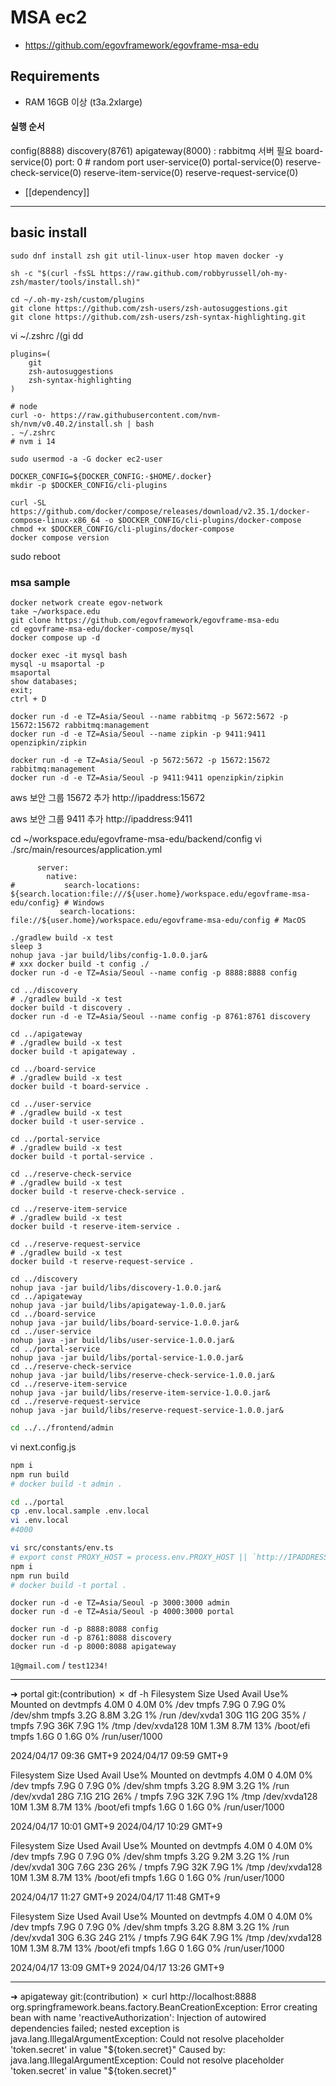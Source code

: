 # MSA ec2

- https://github.com/egovframework/egovframe-msa-edu

## Requirements
- RAM 16GB 이상 (t3a.2xlarge)

#### 실행 순서
config(8888)
discovery(8761)
apigateway(8000)              : rabbitmq 서버 필요
board-service(0)           port: 0 # random port
user-service(0)
portal-service(0)
reserve-check-service(0)
reserve-item-service(0)
reserve-request-service(0)

- [[dependency]]

---
## basic install

```
sudo dnf install zsh git util-linux-user htop maven docker -y

sh -c "$(curl -fsSL https://raw.github.com/robbyrussell/oh-my-zsh/master/tools/install.sh)"
```
```
cd ~/.oh-my-zsh/custom/plugins
git clone https://github.com/zsh-users/zsh-autosuggestions.git
git clone https://github.com/zsh-users/zsh-syntax-highlighting.git
```

vi ~/.zshrc
/(gi
dd

```
plugins=(
    git
    zsh-autosuggestions
    zsh-syntax-highlighting
)
```

```
# node
curl -o- https://raw.githubusercontent.com/nvm-sh/nvm/v0.40.2/install.sh | bash
. ~/.zshrc
# nvm i 14
```

```
sudo usermod -a -G docker ec2-user

DOCKER_CONFIG=${DOCKER_CONFIG:-$HOME/.docker}
mkdir -p $DOCKER_CONFIG/cli-plugins
```


```
curl -SL https://github.com/docker/compose/releases/download/v2.35.1/docker-compose-linux-x86_64 -o $DOCKER_CONFIG/cli-plugins/docker-compose
chmod +x $DOCKER_CONFIG/cli-plugins/docker-compose
docker compose version

```



sudo reboot

### msa sample

```
docker network create egov-network
take ~/workspace.edu
git clone https://github.com/egovframework/egovframe-msa-edu
cd egovframe-msa-edu/docker-compose/mysql
docker compose up -d
```

```
docker exec -it mysql bash
mysql -u msaportal -p
msaportal
show databases;
exit;
ctrl + D
```

```
docker run -d -e TZ=Asia/Seoul --name rabbitmq -p 5672:5672 -p 15672:15672 rabbitmq:management
docker run -d -e TZ=Asia/Seoul --name zipkin -p 9411:9411 openzipkin/zipkin
```

```
docker run -d -e TZ=Asia/Seoul -p 5672:5672 -p 15672:15672 rabbitmq:management
docker run -d -e TZ=Asia/Seoul -p 9411:9411 openzipkin/zipkin
```

aws 보안 그룹 15672 추가
http://ipaddress:15672

aws 보안 그룹 9411 추가
http://ipaddress:9411



cd ~/workspace.edu/egovframe-msa-edu/backend/config
vi ./src/main/resources/application.yml
```
      server:
        native:
#           search-locations: ${search.location:file:///${user.home}/workspace.edu/egovframe-msa-edu/config} # Windows
           search-locations: file://${user.home}/workspace.edu/egovframe-msa-edu/config # MacOS
```


```
./gradlew build -x test
sleep 3
nohup java -jar build/libs/config-1.0.0.jar&
# xxx docker build -t config ./
docker run -d -e TZ=Asia/Seoul --name config -p 8888:8888 config
```


```
cd ../discovery
# ./gradlew build -x test
docker build -t discovery .
docker run -d -e TZ=Asia/Seoul --name config -p 8761:8761 discovery

cd ../apigateway
# ./gradlew build -x test
docker build -t apigateway .

cd ../board-service
# ./gradlew build -x test
docker build -t board-service .

cd ../user-service
# ./gradlew build -x test
docker build -t user-service .

cd ../portal-service
# ./gradlew build -x test
docker build -t portal-service .

cd ../reserve-check-service
# ./gradlew build -x test
docker build -t reserve-check-service .

cd ../reserve-item-service
# ./gradlew build -x test
docker build -t reserve-item-service .

cd ../reserve-request-service
# ./gradlew build -x test
docker build -t reserve-request-service .
```

```
cd ../discovery
nohup java -jar build/libs/discovery-1.0.0.jar&
cd ../apigateway
nohup java -jar build/libs/apigateway-1.0.0.jar&
cd ../board-service
nohup java -jar build/libs/board-service-1.0.0.jar&
cd ../user-service
nohup java -jar build/libs/user-service-1.0.0.jar&
cd ../portal-service
nohup java -jar build/libs/portal-service-1.0.0.jar&
cd ../reserve-check-service
nohup java -jar build/libs/reserve-check-service-1.0.0.jar&
cd ../reserve-item-service
nohup java -jar build/libs/reserve-item-service-1.0.0.jar&
cd ../reserve-request-service
nohup java -jar build/libs/reserve-request-service-1.0.0.jar&

```


```sh
cd ../../frontend/admin
```

vi next.config.js

```sh
npm i
npm run build
# docker build -t admin .

cd ../portal
cp .env.local.sample .env.local                     
vi .env.local
#4000

vi src/constants/env.ts
# export const PROXY_HOST = process.env.PROXY_HOST || `http://IPADDRESS:${PORT}`
npm i
npm run build
# docker build -t portal .

```

```
docker run -d -e TZ=Asia/Seoul -p 3000:3000 admin
docker run -d -e TZ=Asia/Seoul -p 4000:3000 portal

docker run -d -p 8888:8088 config
docker run -d -p 8761:8088 discovery
docker run -d -p 8000:8088 apigateway
```

`1@gmail.com` / `test1234!`


---
➜  portal git:(contribution) ✗ df -h
Filesystem      Size  Used Avail Use% Mounted on
devtmpfs        4.0M     0  4.0M   0% /dev
tmpfs           7.9G     0  7.9G   0% /dev/shm
tmpfs           3.2G  8.8M  3.2G   1% /run
/dev/xvda1       30G   11G   20G  35% /
tmpfs           7.9G   36K  7.9G   1% /tmp
/dev/xvda128     10M  1.3M  8.7M  13% /boot/efi
tmpfs           1.6G     0  1.6G   0% /run/user/1000

2024/04/17 09:36 GMT+9
2024/04/17 09:59 GMT+9

Filesystem      Size  Used Avail Use% Mounted on
devtmpfs        4.0M     0  4.0M   0% /dev
tmpfs           7.9G     0  7.9G   0% /dev/shm
tmpfs           3.2G  8.9M  3.2G   1% /run
/dev/xvda1       28G  7.1G   21G  26% /
tmpfs           7.9G   32K  7.9G   1% /tmp
/dev/xvda128     10M  1.3M  8.7M  13% /boot/efi
tmpfs           1.6G     0  1.6G   0% /run/user/1000

2024/04/17 10:01 GMT+9
2024/04/17 10:29 GMT+9

Filesystem      Size  Used Avail Use% Mounted on
devtmpfs        4.0M     0  4.0M   0% /dev
tmpfs           7.9G     0  7.9G   0% /dev/shm
tmpfs           3.2G  9.2M  3.2G   1% /run
/dev/xvda1       30G  7.6G   23G  26% /
tmpfs           7.9G   32K  7.9G   1% /tmp
/dev/xvda128     10M  1.3M  8.7M  13% /boot/efi
tmpfs           1.6G     0  1.6G   0% /run/user/1000

2024/04/17 11:27 GMT+9
2024/04/17 11:48 GMT+9

Filesystem      Size  Used Avail Use% Mounted on
devtmpfs        4.0M     0  4.0M   0% /dev
tmpfs           7.9G     0  7.9G   0% /dev/shm
tmpfs           3.2G  8.8M  3.2G   1% /run
/dev/xvda1       30G  6.3G   24G  21% /
tmpfs           7.9G   64K  7.9G   1% /tmp
/dev/xvda128     10M  1.3M  8.7M  13% /boot/efi
tmpfs           1.6G     0  1.6G   0% /run/user/1000

2024/04/17 13:09 GMT+9
2024/04/17 13:26 GMT+9




---
➜  apigateway git:(contribution) ✗ curl http://localhost:8888
org.springframework.beans.factory.BeanCreationException: Error creating bean with name 'reactiveAuthorization': Injection of autowired dependencies failed; nested exception is java.lang.IllegalArgumentException: Could not resolve placeholder 'token.secret' in value "${token.secret}"
Caused by: java.lang.IllegalArgumentException: Could not resolve placeholder 'token.secret' in value "${token.secret}"
